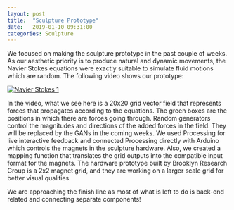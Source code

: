 ```yaml
---
layout: post
title:  "Sculpture Prototype"
date:   2019-01-10 09:31:00
categories: Sculpture
---
```


We focused on making the sculpture prototype in the past couple of weeks. As our aesthetic priority is to produce natural and dynamic movements, the Navier Stokes equations were exactly suitable to simulate fluid motions which are random. The following video shows our prototype:

[![Navier Stokes 1](https://img.youtube.com/vi/NHOxLn1EwEw/0.jpg)](https://youtu.be/NHOxLn1EwEw)

In the video, what we see here is a 20x20 grid vector field that represents forces that propagates according to the equations. The green boxes are the positions in which there are forces going through. Random generators control the magnitudes and directions of the added forces in the field. They will be replaced by the GANs in the coming weeks. We used Processing for live interactive feedback and connected Processing directly with Arduino which controls the magnets in the sculpture hardware. Also, we created a mapping function that translates the grid outputs into the compatible input format for the magnets. The hardware prototype built by Brooklyn Research Group is a 2x2 magnet grid, and they are working on a larger scale grid for better visual qualities.

We are approaching the finish line as most of what is left to do is back-end related and connecting separate components! 
